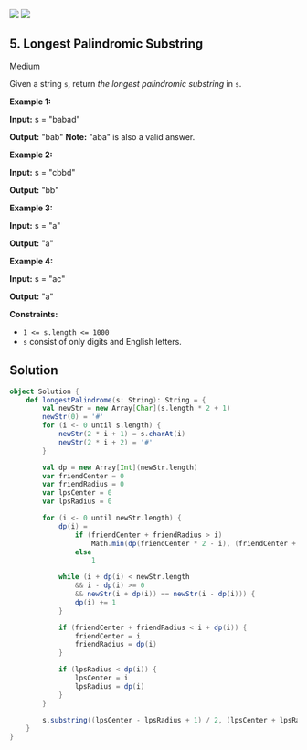 [![](https://img.shields.io/github/stars/javadev/LeetCode-in-All?label=Stars&style=flat-square)](https://github.com/javadev/LeetCode-in-All)
[![](https://img.shields.io/github/forks/javadev/LeetCode-in-All?label=Fork%20me%20on%20GitHub%20&style=flat-square)](https://github.com/javadev/LeetCode-in-All/fork)

## 5\. Longest Palindromic Substring

Medium

Given a string `s`, return _the longest palindromic substring_ in `s`.

**Example 1:**

**Input:** s = "babad"

**Output:** "bab" **Note:** "aba" is also a valid answer. 

**Example 2:**

**Input:** s = "cbbd"

**Output:** "bb" 

**Example 3:**

**Input:** s = "a"

**Output:** "a" 

**Example 4:**

**Input:** s = "ac"

**Output:** "a" 

**Constraints:**

*   `1 <= s.length <= 1000`
*   `s` consist of only digits and English letters.

## Solution

```scala
object Solution {
    def longestPalindrome(s: String): String = {
        val newStr = new Array[Char](s.length * 2 + 1)
        newStr(0) = '#'
        for (i <- 0 until s.length) {
            newStr(2 * i + 1) = s.charAt(i)
            newStr(2 * i + 2) = '#'
        }

        val dp = new Array[Int](newStr.length)
        var friendCenter = 0
        var friendRadius = 0
        var lpsCenter = 0
        var lpsRadius = 0

        for (i <- 0 until newStr.length) {
            dp(i) =
                if (friendCenter + friendRadius > i)
                    Math.min(dp(friendCenter * 2 - i), (friendCenter + friendRadius) - i)
                else
                    1

            while (i + dp(i) < newStr.length
                && i - dp(i) >= 0
                && newStr(i + dp(i)) == newStr(i - dp(i))) {
                dp(i) += 1
            }

            if (friendCenter + friendRadius < i + dp(i)) {
                friendCenter = i
                friendRadius = dp(i)
            }

            if (lpsRadius < dp(i)) {
                lpsCenter = i
                lpsRadius = dp(i)
            }
        }

        s.substring((lpsCenter - lpsRadius + 1) / 2, (lpsCenter + lpsRadius - 1) / 2)
    }
}
```